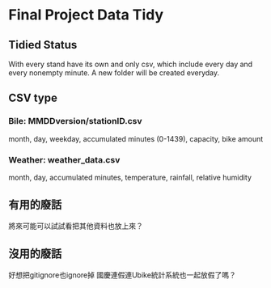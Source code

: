 # Final Project Data Tidy

## Tidied Status

With every stand have its own and only csv, which include every day and every nonempty minute. A new folder will be created everyday.

## CSV type

### Bile: MMDDversion/stationID.csv
month, day, weekday, accumulated minutes (0-1439), capacity, bike amount

### Weather: weather_data.csv
month, day, accumulated minutes, temperature, rainfall, relative humidity

## 有用的廢話

將來可能可以試試看把其他資料也放上來？

## 沒用的廢話

好想把gitignore也ignore掉
國慶連假連Ubike統計系統也一起放假了嗎？
